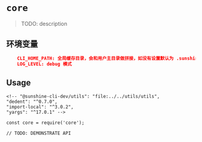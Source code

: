 # `core`

> TODO: description


## 环境变量
``` json
    CLI_HOME_PATH: 全局缓存目录，会和用户主目录做拼接，如没有设置默认为 .sunshine-cli
    LOG_LEVEL: debug 模式
```


## Usage

    <!-- "@sunshine-cli-dev/utils": "file:../../utils/utils",
    "dedent": "^0.7.0",
    "import-local": "^3.0.2",
    "yargs": "^17.0.1" -->

```
const core = require('core');

// TODO: DEMONSTRATE API
```
